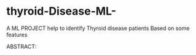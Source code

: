 # thyroid-Disease-ML-
A ML PROJECT help to identify Thyroid disease patients Based on some features 

ABSTRACT:

